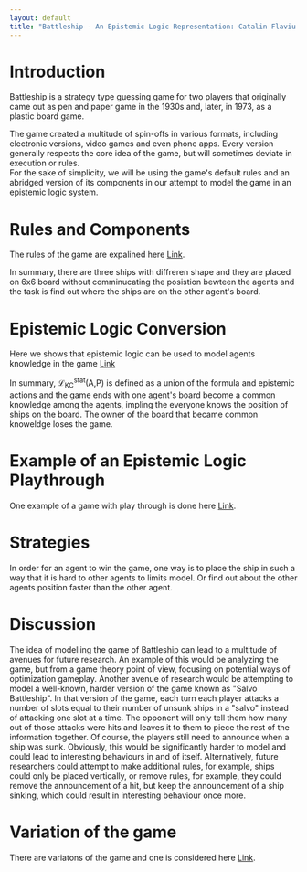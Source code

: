 ```yaml
---
layout: default
title: "Battleship - An Epistemic Logic Representation: Catalin Flaviu Berki & Kenichi Furusawa"
---
```


# Introduction

Battleship is a strategy type guessing game for two players that originally came out as pen and paper game in the 1930s and, later, in 1973, as a plastic board game.

The game created a multitude of spin-offs in various formats, including electronic versions, video games and even phone apps. Every version generally respects the core idea of the game, but will sometimes deviate in execution or rules.<br />
For the sake of simplicity, we will be using the game's default rules and an abridged version of its components in our attempt to model the game in an epistemic logic system.

# Rules and Components
The rules of the game are expalined here [Link](./rulesComponents.html).<br/>

In summary, there are three ships with diffreren shape and they are placed on 6x6 board without comminucating the posistion bewteen the agents and the task is find out where the ships are on the other agent's board. 

# Epistemic Logic Conversion
Here we shows that epistemic logic can be used to model agents knowledge in the game [Link](./epistemicLogicCon.html)<br/>

In summary, &#x2112;<sub>KC</sub><sup>stat</sup>(A,P) is defined as a union of the formula and epistemic actions and the game ends with one agent's board become a common knowledge among the agents, impling the everyone knows the position of ships on the board. The owner of the board that became common knoweldge loses the game. 

# Example of an Epistemic Logic Playthrough
One example of a game with play through is done here [Link](./example_play.html). 

# Strategies  
In order for an agent to win the game, one way is to place the ship in such a way that it is hard to other agents to limits model. Or find out about the other agents position faster than the other agent.  


# Discussion
The idea of modelling the game of Battleship can lead to a multitude of avenues for future research. An example of this would be analyzing the game, but from a game theory point of view, focusing on potential ways of optimization gameplay. Another avenue of research would be attempting to model a well-known, harder version of the game known as "Salvo Battleship". In that version of the game, each turn each player attacks a number of slots equal to their number of unsunk ships in a "salvo" instead of attacking one slot at a time. The opponent will only tell them how many out of those attacks were hits and leaves it to them to piece the rest of the information together. Of course, the players still need to announce when a ship was sunk. Obviously, this would be significantly harder to model and could lead to interesting behaviours in and of itself. Alternatively, future researchers could attempt to make additional rules, for example, ships could only be placed vertically, or remove rules, for example, they could remove the announcement of a hit, but keep the announcement of a ship sinking, which could result in interesting behaviour once more.

# Variation of the game 
There are variatons of the game and one is considered here [Link](./Variant.html). 



